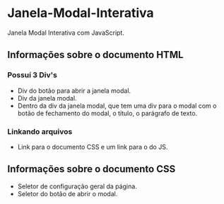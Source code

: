 # Janela-Modal-Interativa
 Janela Modal Interativa com JavaScript.

## Informações sobre o documento HTML
### Possuí 3 Div's 
* Div do botão para abrir a janela modal.
* Div da janela modal.
* Dentro da div da janela modal, que tem uma div para o modal com o botão de fechamento do modal, o título, o parágrafo de texto.
### Linkando arquivos
* Link para o documento CSS e um link para o do JS. 

## Informações sobre o documento CSS
* Seletor de configuração geral da página.
* Seletor do botão de abrir o modal.
